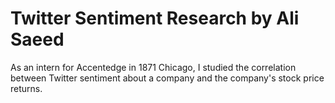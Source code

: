 # Twitter Sentiment Research by Ali Saeed 
As an intern for Accentedge in 1871 Chicago, I studied the correlation between Twitter sentiment about a company and the company's stock price returns.
